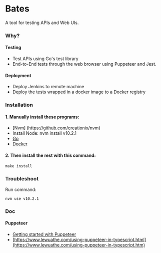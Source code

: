 # Bates
A tool for testing APIs and Web UIs.

### Why?

#### Testing
* Test APIs using Go's test library
* End-to-End tests through the web browser using Puppeteer and Jest.

#### Deployment
* Deploy Jenkins to remote machine
* Deploy the tests wrapped in a docker image to a Docker registry

### Installation

#### 1. Manually install these programs:
* [Nvm] (https://github.com/creationix/nvm)
* Install Node: nvm install v10.2.1
* [Go](https://golang.org/doc/install)
* [Docker](https://docs.docker.com/install/)

#### 2. Then install the rest with this command:
```
make install
```

### Troubleshoot
Run command:
```
nvm use v10.2.1
```

### Doc

#### Puppeteer
* [Getting started with Puppeteer](https://developers.google.com/web/tools/puppeteer/)
* [https://www.lewuathe.com/using-puppeteer-in-typescript.html](https://www.lewuathe.com/using-puppeteer-in-typescript.htm)


